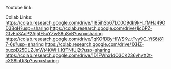 Youtube link:

Collab Links:
https://colab.research.google.com/drive/1I85ihSb67LC0O9dk9kH_fMHJ49OD3BqH?usp=sharing
https://colab.research.google.com/drive/1jc6PZ-GfvEb3AcP2Aj5tE5uYZwS8uSvB?usp=sharing
https://colab.research.google.com/drive/1qKOfDByHlWSKv_tTvy9C_YiS6t817-6s?usp=sharing
https://colab.research.google.com/drive/1XHZ-bucpD25DLZJmWt4KWH_KfTNfUj2t?usp=sharing
https://colab.research.google.com/drive/1D1FWhx1dO3CK236yhyX2t-cXS8lnUi3p?usp=sharing
